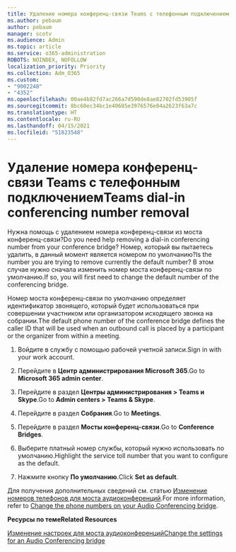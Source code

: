 ```yaml
---
title: Удаление номера конференц-связи Teams с телефонным подключением
ms.author: pebaum
author: pebaum
manager: scotv
ms.audience: Admin
ms.topic: article
ms.service: o365-administration
ROBOTS: NOINDEX, NOFOLLOW
localization_priority: Priority
ms.collection: Adm_O365
ms.custom:
- "9002248"
- "4352"
ms.openlocfilehash: 00ae4b82fd7ac266a7d590de8ae82702fd53905f
ms.sourcegitcommit: 8bc60ec34bc1e40685e3976576e04a2623f63a7c
ms.translationtype: HT
ms.contentlocale: ru-RU
ms.lasthandoff: 04/15/2021
ms.locfileid: "51823548"
---
```

# <a name="teams-dial-in-conferencing-number-removal"></a><span data-ttu-id="b5b70-102">Удаление номера конференц-связи Teams с телефонным подключением</span><span class="sxs-lookup"><span data-stu-id="b5b70-102">Teams dial-in conferencing number removal</span></span>

<span data-ttu-id="b5b70-103">Нужна помощь с удалением номера конференц-связи из моста конференц-связи?</span><span class="sxs-lookup"><span data-stu-id="b5b70-103">Do you need help removing a dial-in conferencing number from your conference bridge?</span></span> <span data-ttu-id="b5b70-104">Номер, который вы пытаетесь удалить, в данный момент является номером по умолчанию?</span><span class="sxs-lookup"><span data-stu-id="b5b70-104">Is the number you are trying to remove currently the default number?</span></span> <span data-ttu-id="b5b70-105">В этом случае нужно сначала изменить номер моста конференц-связи по умолчанию.</span><span class="sxs-lookup"><span data-stu-id="b5b70-105">If so, you will first need to change the default number of the conferencing bridge.</span></span>

<span data-ttu-id="b5b70-106">Номер моста конференц-связи по умолчанию определяет идентификатор звонящего, который будет использоваться при совершении участником или организатором исходящего звонка на собрании.</span><span class="sxs-lookup"><span data-stu-id="b5b70-106">The default phone number of the conference bridge defines the caller ID that will be used when an outbound call is placed by a participant or the organizer from within a meeting.</span></span>

1. <span data-ttu-id="b5b70-107">Войдите в службу с помощью рабочей учетной записи.</span><span class="sxs-lookup"><span data-stu-id="b5b70-107">Sign in with your work account.</span></span>

2. <span data-ttu-id="b5b70-108">Перейдите в **Центр администрирования Microsoft 365**.</span><span class="sxs-lookup"><span data-stu-id="b5b70-108">Go to **Microsoft 365 admin center**.</span></span>

3. <span data-ttu-id="b5b70-109">Перейдите в раздел **Центры администрирования > Teams и Skype**.</span><span class="sxs-lookup"><span data-stu-id="b5b70-109">Go to **Admin centers > Teams & Skype**.</span></span>

4. <span data-ttu-id="b5b70-110">Перейдите в раздел **Собрания**.</span><span class="sxs-lookup"><span data-stu-id="b5b70-110">Go to **Meetings**.</span></span>

5. <span data-ttu-id="b5b70-111">Перейдите в раздел **Мосты конференц-связи**.</span><span class="sxs-lookup"><span data-stu-id="b5b70-111">Go to **Conference Bridges**.</span></span>

6. <span data-ttu-id="b5b70-112">Выберите платный номер службы, который нужно использовать по умолчанию.</span><span class="sxs-lookup"><span data-stu-id="b5b70-112">Highlight the service toll number that you want to configure as the default.</span></span>

7. <span data-ttu-id="b5b70-113">Нажмите кнопку **По умолчанию**.</span><span class="sxs-lookup"><span data-stu-id="b5b70-113">Click **Set as default**.</span></span>

<span data-ttu-id="b5b70-114">Для получения дополнительных сведений см. статью [Изменение номеров телефонов для моста аудиоконференций](https://docs.microsoft.com/microsoftteams/change-the-phone-numbers-on-your-audio-conferencing-bridge).</span><span class="sxs-lookup"><span data-stu-id="b5b70-114">For more information, refer to [Change the phone numbers on your Audio Conferencing bridge](https://docs.microsoft.com/microsoftteams/change-the-phone-numbers-on-your-audio-conferencing-bridge).</span></span>

<span data-ttu-id="b5b70-115">**Ресурсы по теме**</span><span class="sxs-lookup"><span data-stu-id="b5b70-115">**Related Resources**</span></span>

[<span data-ttu-id="b5b70-116">Изменение настроек для моста аудиоконференций</span><span class="sxs-lookup"><span data-stu-id="b5b70-116">Change the settings for an Audio Conferencing bridge</span></span>](https://docs.microsoft.com/microsoftteams/change-the-settings-for-an-audio-conferencing-bridge)
